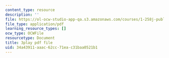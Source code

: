 ```yaml
---
content_type: resource
description: ''
file: https://ol-ocw-studio-app-qa.s3.amazonaws.com/courses/1-258j-public-transportation-systems-spring-2017/34a43911aaac62cc71eac31baa0521b1_avWOCswUJyI.pdf
file_type: application/pdf
learning_resource_types: []
ocw_type: OCWFile
resourcetype: Document
title: 3play pdf file
uid: 34a43911-aaac-62cc-71ea-c31baa0521b1
---
```

